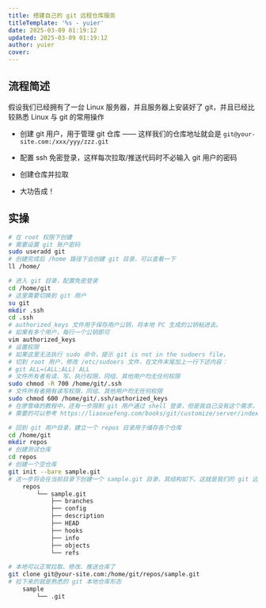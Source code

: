 ```yaml
---
title: 搭建自己的 git 远程仓库服务
titleTemplate: '%s - yuier'
date: 2025-03-09 01:19:12
updated: 2025-03-09 01:19:12
author: yuier
cover: 
---
```


## 流程简述

假设我们已经拥有了一台 Linux 服务器，并且服务器上安装好了 git，并且已经比较熟悉 Linux 与 git 的常用操作

- 创建 git 用户，用于管理 git 仓库 —— 这样我们的仓库地址就会是 `git@your-site.com:/xxx/yyy/zzz.git`

- 配置 ssh 免密登录，这样每次拉取/推送代码时不必输入 git 用户的密码

- 创建仓库并拉取

- 大功告成！

<!-- more -->

## 实操

```bash
# 在 root 权限下创建
# 需要设置 git 账户密码
sudo useradd git
# 创建完成后 /home 路径下会创建 git 目录，可以查看一下
ll /home/

# 进入 git 目录，配置免密登录
cd /home/git
# 这里需要切换到 git 用户
su git
mkdir .ssh
cd .ssh
# authorized_keys 文件用于保存用户公钥，将本地 PC 生成的公钥粘进去。
# 如果有多个用户，每行一个公钥即可
vim authorized_keys
# 设置权限
# 如果这里无法执行 sudo 命令，提示 git is not in the sudoers file，
# 切到 root 用户，修改 /etc/sudoers 文件，在文件末尾加上一行下述内容：
# git ALL=(ALL:ALL) ALL
# 文件所有者有读、写、执行权限，同组、其他用户均无任何权限
sudo chmod -R 700 /home/git/.ssh
# 文件所有者拥有读写权限，同组、其他用户均无任何权限
sudo chmod 600 /home/git/.ssh/authorized_keys
# 在廖雪峰的教程中，还有一步限制 git 用户通过 shell 登录，但是我自己没有这个需求，所以没有这么做
# 需要的可以参考 https://liaoxuefeng.com/books/git/customize/server/index.html - 第五步，禁用shell登录

# 回到 git 用户目录，建立一个 repos 目录用于储存各个仓库
cd /home/git
mkdir repos
# 创建测试仓库
cd repos
# 创建一个空仓库
git init --bare sample.git
# 这一步将会在当前目录下创建一个 sample.git 目录，其结构如下。这就是我们的 git 远程仓库了
    repos
        └── sample.git
            ├── branches
            ├── config
            ├── description
            ├── HEAD
            ├── hooks
            ├── info
            ├── objects
            └── refs

# 本地可以正常拉取、修改、推送仓库了
git clone git@your-site.com:/home/git/repos/sample.git
# 拉下来的就是熟悉的 git 本地仓库形态
    sample
        └── .git
```